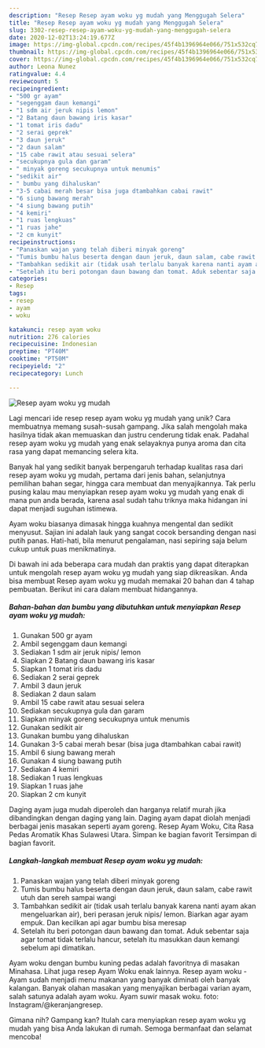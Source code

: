 ```yaml
---
description: "Resep Resep ayam woku yg mudah yang Menggugah Selera"
title: "Resep Resep ayam woku yg mudah yang Menggugah Selera"
slug: 3302-resep-resep-ayam-woku-yg-mudah-yang-menggugah-selera
date: 2020-12-02T13:24:19.677Z
image: https://img-global.cpcdn.com/recipes/45f4b1396964e066/751x532cq70/resep-ayam-woku-yg-mudah-foto-resep-utama.jpg
thumbnail: https://img-global.cpcdn.com/recipes/45f4b1396964e066/751x532cq70/resep-ayam-woku-yg-mudah-foto-resep-utama.jpg
cover: https://img-global.cpcdn.com/recipes/45f4b1396964e066/751x532cq70/resep-ayam-woku-yg-mudah-foto-resep-utama.jpg
author: Leona Nunez
ratingvalue: 4.4
reviewcount: 5
recipeingredient:
- "500 gr ayam"
- "segenggam daun kemangi"
- "1 sdm air jeruk nipis lemon"
- "2 Batang daun bawang iris kasar"
- "1 tomat iris dadu"
- "2 serai geprek"
- "3 daun jeruk"
- "2 daun salam"
- "15 cabe rawit atau sesuai selera"
- "secukupnya gula dan garam"
- " minyak goreng secukupnya untuk menumis"
- "sedikit air"
- " bumbu yang dihaluskan"
- "3-5 cabai merah besar bisa juga dtambahkan cabai rawit"
- "6 siung bawang merah"
- "4 siung bawang putih"
- "4 kemiri"
- "1 ruas lengkuas"
- "1 ruas jahe"
- "2 cm kunyit"
recipeinstructions:
- "Panaskan wajan yang telah diberi minyak goreng"
- "Tumis bumbu halus beserta dengan daun jeruk, daun salam, cabe rawit utuh dan sereh sampai wangi"
- "Tambahkan sedikit air (tidak usah terlalu banyak karena nanti ayam akan mengeluarkan air), beri perasan jeruk nipis/ lemon. Biarkan agar ayam empuk. Dan kecilkan api agar bumbu bisa meresap"
- "Setelah itu beri potongan daun bawang dan tomat. Aduk sebentar saja agar tomat tidak terlalu hancur, setelah itu masukkan daun kemangi sebelum api dimatikan."
categories:
- Resep
tags:
- resep
- ayam
- woku

katakunci: resep ayam woku 
nutrition: 276 calories
recipecuisine: Indonesian
preptime: "PT40M"
cooktime: "PT50M"
recipeyield: "2"
recipecategory: Lunch

---
```



![Resep ayam woku yg mudah](https://img-global.cpcdn.com/recipes/45f4b1396964e066/751x532cq70/resep-ayam-woku-yg-mudah-foto-resep-utama.jpg)

Lagi mencari ide resep resep ayam woku yg mudah yang unik? Cara membuatnya memang susah-susah gampang. Jika salah mengolah maka hasilnya tidak akan memuaskan dan justru cenderung tidak enak. Padahal resep ayam woku yg mudah yang enak selayaknya punya aroma dan cita rasa yang dapat memancing selera kita.

Banyak hal yang sedikit banyak berpengaruh terhadap kualitas rasa dari resep ayam woku yg mudah, pertama dari jenis bahan, selanjutnya pemilihan bahan segar, hingga cara membuat dan menyajikannya. Tak perlu pusing kalau mau menyiapkan resep ayam woku yg mudah yang enak di mana pun anda berada, karena asal sudah tahu triknya maka hidangan ini dapat menjadi suguhan istimewa.

Ayam woku biasanya dimasak hingga kuahnya mengental dan sedikit menyusut. Sajian ini adalah lauk yang sangat cocok bersanding dengan nasi putih panas. Hati-hati, bila menurut pengalaman, nasi sepiring saja belum cukup untuk puas menikmatinya.


Di bawah ini ada beberapa cara mudah dan praktis yang dapat diterapkan untuk mengolah resep ayam woku yg mudah yang siap dikreasikan. Anda bisa membuat Resep ayam woku yg mudah memakai 20 bahan dan 4 tahap pembuatan. Berikut ini cara dalam membuat hidangannya.

<!--inarticleads1-->

##### Bahan-bahan dan bumbu yang dibutuhkan untuk menyiapkan Resep ayam woku yg mudah:

1. Gunakan 500 gr ayam
1. Ambil segenggam daun kemangi
1. Sediakan 1 sdm air jeruk nipis/ lemon
1. Siapkan 2 Batang daun bawang iris kasar
1. Siapkan 1 tomat iris dadu
1. Sediakan 2 serai geprek
1. Ambil 3 daun jeruk
1. Sediakan 2 daun salam
1. Ambil 15 cabe rawit atau sesuai selera
1. Sediakan secukupnya gula dan garam
1. Siapkan  minyak goreng secukupnya untuk menumis
1. Gunakan sedikit air
1. Gunakan  bumbu yang dihaluskan
1. Gunakan 3-5 cabai merah besar (bisa juga dtambahkan cabai rawit)
1. Ambil 6 siung bawang merah
1. Gunakan 4 siung bawang putih
1. Sediakan 4 kemiri
1. Sediakan 1 ruas lengkuas
1. Siapkan 1 ruas jahe
1. Siapkan 2 cm kunyit


Daging ayam juga mudah diperoleh dan harganya relatif murah jika dibandingkan dengan daging yang lain. Daging ayam dapat diolah menjadi berbagai jenis masakan seperti ayam goreng. Resep Ayam Woku, Cita Rasa Pedas Aromatik Khas Sulawesi Utara. Simpan ke bagian favorit Tersimpan di bagian favorit. 

<!--inarticleads2-->

##### Langkah-langkah membuat Resep ayam woku yg mudah:

1. Panaskan wajan yang telah diberi minyak goreng
1. Tumis bumbu halus beserta dengan daun jeruk, daun salam, cabe rawit utuh dan sereh sampai wangi
1. Tambahkan sedikit air (tidak usah terlalu banyak karena nanti ayam akan mengeluarkan air), beri perasan jeruk nipis/ lemon. Biarkan agar ayam empuk. Dan kecilkan api agar bumbu bisa meresap
1. Setelah itu beri potongan daun bawang dan tomat. Aduk sebentar saja agar tomat tidak terlalu hancur, setelah itu masukkan daun kemangi sebelum api dimatikan.


Ayam woku dengan bumbu kuning pedas adalah favoritnya di masakan Minahasa. Lihat juga resep Ayam Woku enak lainnya. Resep ayam woku - Ayam sudah menjadi menu makanan yang banyak diminati oleh banyak kalangan. Banyak olahan masakan yang menyajikan berbagai varian ayam, salah satunya adalah ayam woku. Ayam suwir masak woku. foto: Instagram/@keranjangresep. 

Gimana nih? Gampang kan? Itulah cara menyiapkan resep ayam woku yg mudah yang bisa Anda lakukan di rumah. Semoga bermanfaat dan selamat mencoba!
